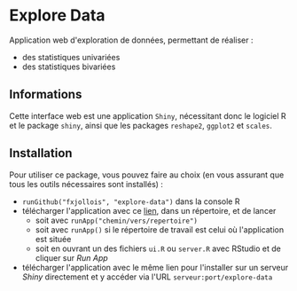 # Explore Data

Application web d'exploration de données, permettant de réaliser :

- des statistiques univariées
- des statistiques bivariées

## Informations

Cette interface web est une application `Shiny`, nécessitant donc le logiciel R et le package `shiny`, ainsi que les packages `reshape2`, `ggplot2` et `scales`.

## Installation 

Pour utiliser ce package, vous pouvez faire au choix (en vous assurant que tous les outils nécessaires sont installés) :

- `runGithub("fxjollois", "explore-data")` dans la console R
- télécharger l'application avec ce [lien](), dans un répertoire, et de lancer
    - soit avec `runApp("chemin/vers/repertoire")`
    - soit avec `runApp()` si le répertoire de travail est celui où l'application est située
    - soit en ouvrant un des fichiers `ui.R` ou `server.R` avec RStudio et de cliquer sur *Run App*
- télécharger l'application avec le même lien pour l'installer sur un serveur *Shiny* directement et y accéder via l'URL `serveur:port/explore-data`